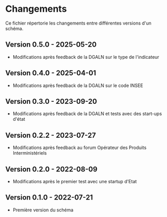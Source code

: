 <MenuSchema />

# Changements

Ce fichier répertorie les changements entre différentes versions d'un schéma.

## Version 0.5.0 - 2025-05-20

- Modifications après feedback de la DGALN sur le type de l'indicateur

## Version 0.4.0 - 2025-04-01

- Modifications après feedback de la DGALN sur le code INSEE

## Version 0.3.0 - 2023-09-20

- Modifications après feedback de la DGALN et tests avec des start-ups d'état

## Version 0.2.2 - 2023-07-27

- Modifications après feedback au forum Opérateur des Produits Interministériels

## Version 0.2.0 - 2022-08-09

- Modifications après le premier test avec une startup d'Etat

## Version 0.1.0 - 2022-07-21

- Première version du schéma
